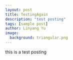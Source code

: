 ```yaml
---
layout: post
title: TestingAgain
description: "test posting"
tags: [sample post]
author: Linyang Yu
image:
  background: triangular.png
---
```


this is a test posting
